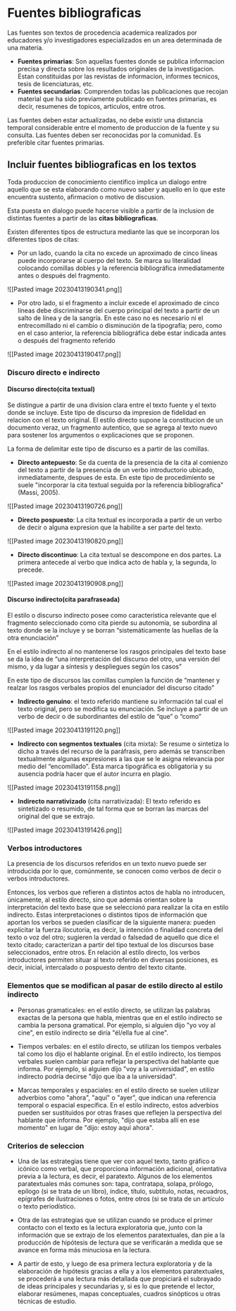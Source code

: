 # Fuentes bibliograficas
Las fuentes son textos de procedencia academica realizados por educadores y/o investigadores especializados en un area determinada de una materia.

* **Fuentes primarias**: Son aquellas fuentes donde se publica informacion precisa y directa sobre los resultados originales de la investigacion. Estan constituidas por las revistas de informacion, informes tecnicos, tesis de licenciaturas, etc.
* **Fuentes secundarias**: Comprenden todas las publicaciones que recojan material que ha sido previamente publicado en fuentes primarias, es decir, resumenes de topicos, articulos, entre otros.

Las fuentes deben estar actualizadas, no debe existir una distancia temporal considerable entre el momento de produccion de la fuente y su consulta. Las fuentes deben ser reconocidas por la comunidad. Es preferible citar fuentes primarias.

## Incluir fuentes bibliograficas en los textos
Toda produccion de conocimiento cientifico implica un dialogo entre aquello que se esta elaborando como nuevo saber y aquello en lo que este encuentra sustento, afirmacion o motivo de discusion.

Esta puesta en dialogo puede hacerse visible a partir de la inclusion de distintas fuentes a partir de las **citas bibliograficas**.

Existen diferentes tipos de estructura mediante las que se incorporan los diferentes tipos de citas:

* Por un lado, cuando la cita no excede un aproximado de cinco líneas puede incorporarse al cuerpo del texto. Se marca su literalidad colocando comillas dobles y la referencia bibliográfica inmediatamente antes o después del fragmento.

![[Pasted image 20230413190341.png]]

* Por otro lado, si el fragmento a incluir excede el aproximado de cinco líneas debe discriminarse del cuerpo principal del texto a partir de un salto de línea y de la sangría. En este caso no es necesario ni el entrecomillado ni el cambio o disminución de la tipografía; pero, como en el caso anterior, la referencia bibliográfica debe estar indicada antes o después del fragmento referido

![[Pasted image 20230413190417.png]]
### Discuro directo e indirecto

#### Discurso directo(cita textual)

Se distingue a partir de una division clara entre el texto fuente y el texto donde se incluye. Este tipo de discurso da impresion de fidelidad en relacion con el texto original. El estilo directo supone la constitucion de un documento veraz, un fragmento autentico, que se agrega al texto nuevo para sostener los argumentos o explicaciones que se proponen.

La forma de delimitar este tipo de discurso es a partir de las comillas. 

* **Directo antepuesto**: Se da cuenta de la presencia de la cita al comienzo del texto a partir de la presencia de un verbo introductorio ubicado, inmediatamente, despues de esta. En este tipo de procedimiento se suele "incorporar la cita textual seguida por la referencia bibliografica"(Massi, 2005).

![[Pasted image 20230413190726.png]]

* **Directo pospuesto**: La cita textual es incorporada a partir de un verbo de decir o alguna expresion que la habilite a ser parte del texto.

![[Pasted image 20230413190820.png]]

* **Directo discontinuo**: La cita textual se descompone en dos partes. La primera antecede al verbo que indica acto de habla y, la segunda, lo precede.

![[Pasted image 20230413190908.png]]

#### Discurso indirecto(cita parafraseada)

El estilo o discurso indirecto posee como característica relevante que el fragmento seleccionado como cita pierde su autonomía, se subordina al texto donde se la incluye y se borran “sistemáticamente las huellas de la otra enunciación”

En el estilo indirecto al no mantenerse los rasgos principales del texto base se da la idea de “una interpretación del discurso del otro, una versión del mismo, y da lugar a síntesis y despliegues según los casos”

En este tipo de discursos las comillas cumplen la función de “mantener y realzar los rasgos verbales propios del enunciador del discurso citado”

* **Indirecto genuino**: el texto referido mantiene su información tal cual el texto original, pero se modifica su enunciación. Se incluye a partir de un verbo de decir o de subordinantes del estilo de “que” o “como”

![[Pasted image 20230413191120.png]]

* **Indirecto con segmentos textuales** (cita mixta): Se resume o sintetiza lo dicho a través del recurso de la paráfrasis, pero además se transcriben textualmente algunas expresiones a las que se le asigna relevancia por medio del “encomillado”. Esta marca tipográfica es obligatoria y su ausencia podría hacer que el autor incurra en plagio. 

![[Pasted image 20230413191158.png]]

* **Indirecto narrativizado** (cita narrativizada):  El texto referido es sintetizado o resumido, de tal forma que se borran las marcas del original del que se extrajo.

![[Pasted image 20230413191426.png]]


### Verbos introductores

La presencia de los discursos referidos en un texto nuevo puede ser introducida por lo que, comúnmente, se conocen como verbos de decir o verbos introductores.

Entonces, los verbos que refieren a distintos actos de habla no introducen, únicamente, al estilo directo, sino que además orientan sobre la interpretación del texto base que se seleccionó para realizar la cita en estilo indirecto. Estas interpretaciones o distintos tipos de información que aportan los verbos se pueden clasificar de la siguiente manera: pueden explicitar la fuerza ilocutoria, es decir, la intención o finalidad concreta del texto o voz del otro; sugieren la verdad o falsedad de aquello que dice el texto citado; caracterizan a partir del tipo textual de los discursos base seleccionados, entre otros.  En relación al estilo directo, los verbos introductores permiten situar al texto referido en diversas posiciones, es decir, inicial, intercalado o pospuesto dentro del texto citante. 

### Elementos que se modifican al pasar de estilo directo al estilo indirecto

-   Personas gramaticales: en el estilo directo, se utilizan las palabras exactas de la persona que habla, mientras que en el estilo indirecto se cambia la persona gramatical. Por ejemplo, si alguien dijo "yo voy al cine", en estilo indirecto se diría "él/ella fue al cine".
    
-   Tiempos verbales: en el estilo directo, se utilizan los tiempos verbales tal como los dijo el hablante original. En el estilo indirecto, los tiempos verbales suelen cambiar para reflejar la perspectiva del hablante que informa. Por ejemplo, si alguien dijo "voy a la universidad", en estilo indirecto podría decirse "dijo que iba a la universidad".
    
-   Marcas temporales y espaciales: en el estilo directo se suelen utilizar adverbios como "ahora", "aquí" o "ayer", que indican una referencia temporal o espacial específica. En el estilo indirecto, estos adverbios pueden ser sustituidos por otras frases que reflejen la perspectiva del hablante que informa. Por ejemplo, "dijo que estaba allí en ese momento" en lugar de "dijo: estoy aquí ahora".

### Criterios de seleccion

* Una de las estrategias tiene que ver con aquel texto, tanto gráfico o icónico como verbal, que proporciona información adicional, orientativa previa a la lectura, es decir, el paratexto. Algunos de los elementos paratextuales más comunes son: tapa, contratapa, solapa, prólogo, epílogo (si se trata de un libro), índice, título, subtítulo, notas, recuadros, epígrafes de ilustraciones o fotos, entre otros (si se trata de un artículo o texto periodístico.

* Otra de las estrategias que se utilizan cuando se produce el primer contacto con el texto es la lectura exploratoria que, junto con la información que se extrajo de los elementos paratextuales, dan pie a la producción de hipótesis de lectura que se verificarán a medida que se avance en forma más minuciosa en la lectura.

*  A partir de esto, y luego de esa primera lectura exploratoria y de la elaboración de hipótesis gracias a ella y a los elementos paratextuales, se procederá a una lectura más detallada que propiciará el subrayado de ideas principales y secundarias y, si es lo que pretende el lector, elaborar resúmenes, mapas conceptuales, cuadros sinópticos u otras técnicas de estudio.